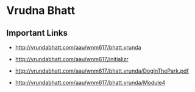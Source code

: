 # Vrudna Bhatt

## Important Links

- http://vrundabhatt.com/aau/wnm617/bhatt.vrunda

- http://vrundabhatt.com/aau/wnm617/initializr

- http://vrundabhatt.com/aau/wnm617/bhatt.vrunda/DogInThePark.pdf

- http://vrundabhatt.com/aau/wnm617/bhatt.vrunda/Module4

